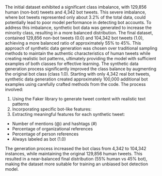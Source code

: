 The initial dataset exhibited a significant class imbalance, with 129,856 human (non-bot) tweets and 4,342 bot tweets. This severe imbalance, where bot tweets represented only about 3.2% of the total data, could potentially lead to poor model performance in detecting bot accounts. To address this imbalance, synthetic bot data was generated to increase the minority class, resulting in a more balanced distribution. The final dataset, contained 129,856 non-bot tweets (0.0) and 104,342 bot tweets (1.0), achieving a more balanced ratio of approximately 55% to 45%. This approach of synthetic data generation was chosen over traditional sampling methods to maintain the authentic characteristics of human tweets while creating realistic bot patterns, ultimately providing the model with sufficient examples of both classes for effective learning.
The synthetic data generation process significantly improved the class balance by augmenting the original bot class (class 1.0). Starting with only 4,342 real bot tweets, synthetic data generation created approximately 100,000 additional bot examples using carefully crafted methods from the code. The process involved:
1.	Using the Faker library to generate tweet content with realistic text patterns
2.	Incorporating specific bot-like features:
3.	Extracting meaningful features for each synthetic tweet:
- Number of mentions (@) and hashtags (#)
- Percentage of organizational references
- Percentage of person references
- Always labeled as bot (1.0)
  
The generation process increased the bot class from 4,342 to 104,342 instances, while maintaining the original 129,856 human tweets. This resulted in a near-balanced final distribution (55% human vs 45% bot), making the dataset more suitable for training an unbiased bot detection model.
